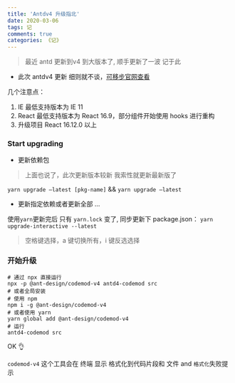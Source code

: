 ```yaml
---
title: 'Antdv4 升级指北'
date: 2020-03-06
tags: 记
comments: true
categories: 《记》
---
```






> 最近 antd 更新到v4 到大版本了, 顺手更新了一波 记于此

- 此次 antdv4 更新 细则就不谈，[可移步官网查看](https://ant.design/docs/react/migration-v4-cn) 

几个注意点：
1. IE 最低支持版本为 IE 11
2. React 最低支持版本为 React 16.9，部分组件开始使用 hooks 进行重构
3. 升级项目 React 16.12.0 以上

### Start upgrading
- 更新依赖包
 > 上面也说了，此次更新版本较新 我索性就更新最新版了 

`yarn upgrade –latest [pkg-name]` && `yarn upgrade –latest `
- 更新指定依赖或者更新全部
...

使用`yarn`更新完后 只有 `yarn.lock` 变了, 同步更新下 package.json：
`yarn upgrade-interactive --latest`
> 空格键选择，a 键切换所有，i 键反选选择

### 开始升级
``` shell
# 通过 npx 直接运行
npx -p @ant-design/codemod-v4 antd4-codemod src
# 或者全局安装
# 使用 npm
npm i -g @ant-design/codemod-v4
# 或者使用 yarn
yarn global add @ant-design/codemod-v4
# 运行
antd4-codemod src
```

OK 👌

`codemod-v4` 这个工具会在 终端 显示 格式化到代码片段和 文件 and `格式化`失败提示